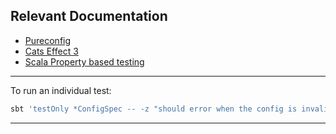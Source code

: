 ## Relevant Documentation
* [Pureconfig](https://pureconfig.github.io/docs/)
* [Cats Effect 3](https://typelevel.org/cats-effect/docs/getting-started)
* [Scala Property based testing](https://www.scalatest.org/user_guide/property_based_testing)
___

To run an individual test:
```bash
sbt 'testOnly *ConfigSpec -- -z "should error when the config is invalid"'
```

---